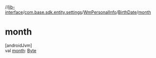 //[lib-interface](../../../../index.md)/[com.base.sdk.entity.settings](../../index.md)/[WmPersonalInfo](../index.md)/[BirthDate](index.md)/[month](month.md)

# month

[androidJvm]\
val [month](month.md): [Byte](https://kotlinlang.org/api/latest/jvm/stdlib/kotlin/-byte/index.html)
